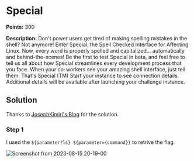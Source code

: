 # Special


**Points:** 300

**Description:** Don't power users get tired of making spelling mistakes in the shell? Not anymore! Enter Special, the Spell Checked Interface for Affecting Linux. Now, every word is properly spelled and capitalized... automatically and behind-the-scenes! Be the first to test Special in beta, and feel free to tell us all about how Special streamlines every development process that you face. When your co-workers see your amazing shell interface, just tell them: That's Special (TM)
Start your instance to see connection details.
Additional details will be available after launching your challenge instance.



## Solution 

Thanks to [JosephKimiri's Blog](https://josephkimiri.github.io/posts/Special/) for the solution. 

### Step 1

I used the  `${parameter?ls} ${parameter={command}}` to retrive the flag.

![Screenshot from 2023-08-15 20-19-00](https://github.com/HelsNetwork/CTF-writeups/assets/87879515/09e53bef-ce8c-4c4b-be80-8453ddc3c1e9)
